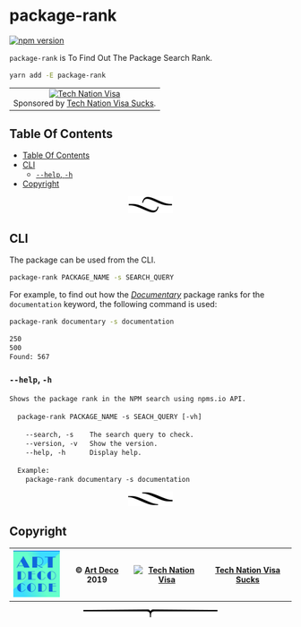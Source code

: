 # package-rank

[![npm version](https://badge.fury.io/js/package-rank.svg)](https://npmjs.org/package/package-rank)

`package-rank` is To Find Out The Package Search Rank.

```sh
yarn add -E package-rank
```

<table>
  <tr></tr>
  <tr>
    <td align="center">
      <a href="https://www.technation.sucks">
        <img src="https://raw.githubusercontent.com/artdecoweb/www.technation.sucks/master/anim.gif" alt="Tech Nation Visa" />
      </a><br />
      Sponsored by <a href="https://www.technation.sucks">Tech Nation Visa Sucks</a>.
    </td>
  </tr>
</table>

## Table Of Contents

- [Table Of Contents](#table-of-contents)
- [CLI](#cli)
  * [`--help`, `-h`](#--help--h)
- [Copyright](#copyright)

<p align="center"><a href="#table-of-contents"><img src=".documentary/section-breaks/0.svg?sanitize=true"></a></p>

## CLI

The package can be used from the CLI.

```sh
package-rank PACKAGE_NAME -s SEARCH_QUERY
```

For example, to find out how the [_Documentary_](https://github.com/artdecocode/documentary) package ranks for the `documentation` keyword, the following command is used:

```sh
package-rank documentary -s documentation
```

```
250
500
Found: 567
```

### `--help`, `-h`

```
Shows the package rank in the NPM search using npms.io API.

  package-rank PACKAGE_NAME -s SEACH_QUERY [-vh]

  	--search, -s 	The search query to check.
	--version, -v	Show the version.
	--help, -h   	Display help.
  
  Example:
    package-rank documentary -s documentation
```

<p align="center"><a href="#table-of-contents"><img src=".documentary/section-breaks/1.svg?sanitize=true"></a></p>

## Copyright

<table>
  <tr>
    <th>
      <a href="https://artd.eco">
        <img src="https://raw.githubusercontent.com/wrote/wrote/master/images/artdeco.png" alt="Art Deco" />
      </a>
    </th>
    <th>© <a href="https://artd.eco">Art Deco</a> 2019</th>
    <th>
      <a href="https://www.technation.sucks" title="Tech Nation Visa">
        <img src="https://raw.githubusercontent.com/artdecoweb/www.technation.sucks/master/anim.gif" alt="Tech Nation Visa" />
      </a>
    </th>
    <th>
      <a href="https://www.technation.sucks">Tech Nation Visa Sucks</a>
    </th>
  </tr>
</table>

<p align="center"><a href="#table-of-contents"><img src=".documentary/section-breaks/-1.svg?sanitize=true"></a></p>